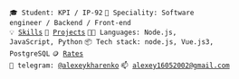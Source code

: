 <code>🎓 Student: KPI / IP-92</code>
<code>👷 Speciality: Software engineer / Backend / Front-end</code><br>
<code>💡 [Skills](SKILLS.md)</code>
<code>🧻 [Projects](PROJECTS.md)</code>
<code>🧑‍💻 Languages: Node.js, JavaScript, Python</code>
<code>📦 Tech stack: node.js, Vue.js3, PostgreSQL</code>
<code>🪙 [Rates](RATES.md)</code><br>
<code>💬 telegram: [@alexeykharenko](https://telegram.me/alexeykharenko)</code>
<code>📫 [alexey16052002@gmail.com](mailto:alexey16052002@gmail.com)</code>
